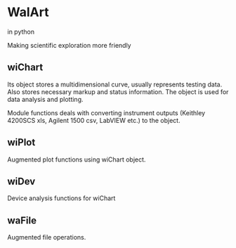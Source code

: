 # WalArt
in python

Making scientific exploration more friendly

## wiChart
Its object stores a multidimensional curve, usually represents testing data. Also stores necessary markup and status information.
The object is used for data analysis and plotting.

Module functions deals with converting instrument outputs (Keithley 4200SCS xls, Agilent 1500 csv, LabVIEW etc.) to the object.

## wiPlot
Augmented plot functions using wiChart object.

## wiDev
Device analysis functions for wiChart

## waFile
Augmented file operations.
